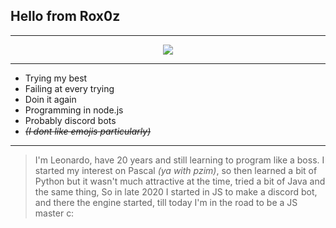 ## Hello from Rox0z
---
<p align="center">
  <a href="https://discord.gg/policia">
    <img src="https://img.shields.io/discord/275458197941125121?color=5865f2&label=%2Fpolicia&logo=discord&logoColor=fff&style=for-the-badge" />
  </a>
</p>

---

- Trying my best
- Failing at every trying
- Doin it again
- Programming in node.js
- Probably discord bots
- ~~_(I dont like emojis particularly)_~~

---

> I'm Leonardo, have 20 years and still learning to program like a boss. I started my interest on Pascal _(ya with pzim)_, so then learned a bit of Python but it wasn't much attractive at the time, tried a bit of Java and the same thing, So in late 2020 I started in JS to make a discord bot, and there the engine started, till today I'm in the road to be a JS master c: